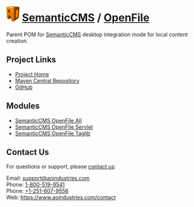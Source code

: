 # [<img src="ao-logo.png" alt="AO Logo" width="35" height="40">](https://www.aoindustries.com/) [SemanticCMS](https://semanticcms.com/) / [OpenFile](https://semanticcms.com/openfile/)
Parent POM for [SemanticCMS](https://semanticcms.com/) desktop integration mode for local content creation.

## Project Links
* [Project Home](https://semanticcms.com/openfile/)
* [Maven Central Repository](https://search.maven.org/#search|gav|1|g:%22com.semanticcms%22%20AND%20a:%22semanticcms-openfile%22)
* [GitHub](https://github.com/aoindustries/semanticcms-openfile)

## Modules
* [SemanticCMS OpenFile All](https://semanticcms.com/openfile/all/)
* [SemanticCMS OpenFile Servlet](https://semanticcms.com/openfile/servlet/)
* [SemanticCMS OpenFile Taglib](https://semanticcms.com/openfile/taglib/)

## Contact Us
For questions or support, please [contact us](https://www.aoindustries.com/contact):

Email: [support@aoindustries.com](mailto:support@aoindustries.com)  
Phone: [1-800-519-9541](tel:1-800-519-9541)  
Phone: [+1-251-607-9556](tel:+1-251-607-9556)  
Web: https://www.aoindustries.com/contact
